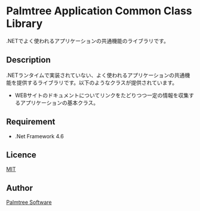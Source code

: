 Palmtree Application Common Class Library
====

.NETでよく使われるアプリケーションの共通機能のライブラリです。

## Description
.NETランタイムで実装されていない、よく使われるアプリケーションの共通機能を提供するライブラリです。以下のようなクラスが提供されています。
- WEBサイトのドキュメントについてリンクをたどりつつ一定の情報を収集するアプリケーションの基本クラス。

## Requirement
- .Net Framework 4.6

## Licence

[MIT](https://github.com/rougemeilland/nugetpackager/blob/master/LICENCE.txt)

## Author

[Palmtree Software](https://github.com/rougemeilland/)
